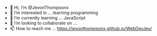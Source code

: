 - 👋 Hi, I’m @JevonThompsonx
- 👀 I’m interested in ... learning programming
- 🌱 I’m currently learning ... JavaScript
- 💞️ I’m looking to collaborate on ...
- 📫 How to reach me ... https://jevonthompsonx.github.io/WebDevJev/

<!---
JevonThompsonx/JevonThompsonx is a ✨ special ✨ repository because its `README.md` (this file) appears on your GitHub profile.
You can click the Preview link to take a look at your changes.
--->
